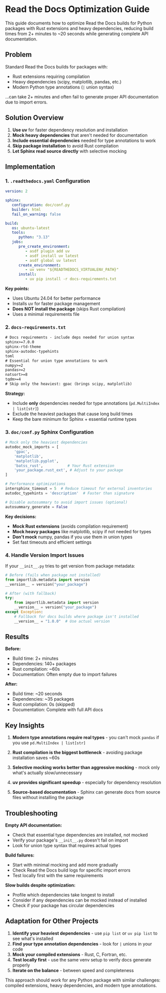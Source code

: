 # Read the Docs Optimization Guide

This guide documents how to optimize Read the Docs builds for Python packages with Rust extensions and heavy dependencies, reducing build times from 2+ minutes to ~20 seconds while generating complete API documentation.

## Problem

Standard Read the Docs builds for packages with:
- Rust extensions requiring compilation
- Heavy dependencies (scipy, matplotlib, pandas, etc.)
- Modern Python type annotations (`|` union syntax)

...can take 2+ minutes and often fail to generate proper API documentation due to import errors.

## Solution Overview

1. **Use uv** for faster dependency resolution and installation
2. **Mock heavy dependencies** that aren't needed for documentation
3. **Include essential dependencies** needed for type annotations to work
4. **Skip package installation** to avoid Rust compilation
5. **Let Sphinx read source directly** with selective mocking

## Implementation

### 1. `.readthedocs.yaml` Configuration

```yaml
version: 2

sphinx:
   configuration: doc/conf.py
   builder: html
   fail_on_warning: false

build:
   os: ubuntu-latest
   tools:
      python: "3.13"
   jobs:
      pre_create_environment:
         - asdf plugin add uv
         - asdf install uv latest
         - asdf global uv latest
      create_environment:
         - uv venv "${READTHEDOCS_VIRTUALENV_PATH}"
      install:
         - uv pip install -r docs-requirements.txt
```

**Key points:**
- Uses Ubuntu 24.04 for better performance
- Installs uv for faster package management
- **Does NOT install the package** (skips Rust compilation)
- Uses a minimal requirements file

### 2. `docs-requirements.txt`

```txt
# Docs requirements - include deps needed for union syntax
sphinx>=7.0.0
sphinx-rtd-theme
sphinx-autodoc-typehints
toml
# Essential for union type annotations to work
numpy>=2
pandas>=2
natsort>=8
tqdm>=4
# Skip only the heaviest: gpac (brings scipy, matplotlib)
```

**Strategy:**
- Include **only** dependencies needed for type annotations (`pd.MultiIndex | list[str]`)
- Exclude the heaviest packages that cause long build times
- Keep the bare minimum for Sphinx + essential runtime types

### 3. `doc/conf.py` Sphinx Configuration

```python
# Mock only the heaviest dependencies 
autodoc_mock_imports = [
    'gpac',
    'matplotlib',
    'matplotlib.pyplot', 
    'batss_rust',           # Your Rust extension
    'your_package.rust_ext', # Adjust to your package
]

# Performance optimizations
intersphinx_timeout = 5  # Reduce timeout for external inventories
autodoc_typehints = 'description'  # Faster than signature

# Disable autosummary to avoid import issues (optional)
autosummary_generate = False
```

**Key decisions:**
- **Mock Rust extensions** (avoids compilation requirement)
- **Mock heavy packages** like matplotlib, scipy if not needed for types
- **Don't mock** numpy, pandas if you use them in union types
- Set fast timeouts and efficient settings

### 4. Handle Version Import Issues

If your `__init__.py` tries to get version from package metadata:

```python
# Before (fails when package not installed)
from importlib.metadata import version
__version__ = version("your_package")

# After (with fallback)
try:
    from importlib.metadata import version
    __version__ = version("your_package")
except Exception:
    # Fallback for docs builds where package isn't installed
    __version__ = "1.0.0"  # Use actual version
```

## Results

**Before:**
- Build time: 2+ minutes
- Dependencies: 140+ packages
- Rust compilation: ~60s
- Documentation: Often empty due to import failures

**After:**
- Build time: ~20 seconds
- Dependencies: ~35 packages  
- Rust compilation: 0s (skipped)
- Documentation: Complete with full API docs

## Key Insights

1. **Modern type annotations require real types** - you can't mock `pandas` if you use `pd.MultiIndex | list[str]`

2. **Rust compilation is the biggest bottleneck** - avoiding package installation saves ~60s

3. **Selective mocking works better than aggressive mocking** - mock only what's actually slow/unnecessary

4. **uv provides significant speedup** - especially for dependency resolution

5. **Source-based documentation** - Sphinx can generate docs from source files without installing the package

## Troubleshooting

**Empty API documentation:**
- Check that essential type dependencies are installed, not mocked
- Verify your package's `__init__.py` doesn't fail on import
- Look for union type syntax that requires actual types

**Build failures:**
- Start with minimal mocking and add more gradually
- Check Read the Docs build logs for specific import errors
- Test locally first with the same requirements

**Slow builds despite optimization:**
- Profile which dependencies take longest to install
- Consider if any dependencies can be mocked instead of installed
- Check if your package has circular dependencies

## Adaptation for Other Projects

1. **Identify your heaviest dependencies** - use `pip list` or `uv pip list` to see what's installed
2. **Find your type annotation dependencies** - look for `|` unions in your code
3. **Mock your compiled extensions** - Rust, C, Fortran, etc.
4. **Test locally first** - use the same venv setup to verify docs generate properly
5. **Iterate on the balance** - between speed and completeness

This approach should work for any Python package with similar challenges: compiled extensions, heavy dependencies, and modern type annotations.